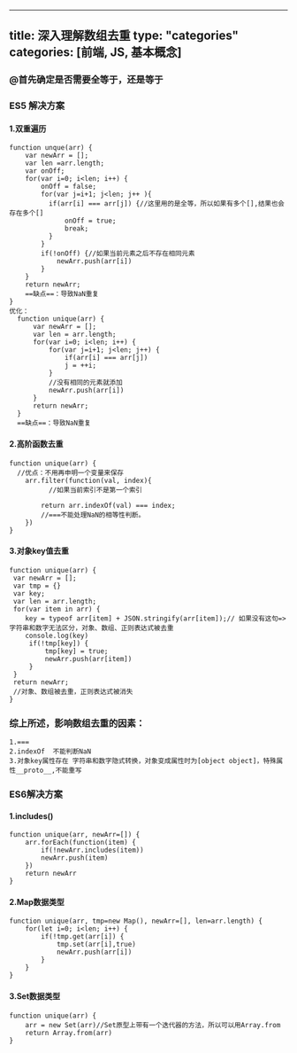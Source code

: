 
---
title: 深入理解数组去重
type: "categories"
categories: [前端, JS, 基本概念]
---

### @首先确定是否需要全等于，还是等于
### ES5 解决方案
  #### 1.双重遍历
  ```
  function unque(arr) {
      var newArr = [];
      var len =arr.length;
      var onOff;
      for(var i=0; i<len; i++) {
          onOff = false;
          for(var j=i+1; j<len; j++ ){
            if(arr[i] === arr[j]) {//这里用的是全等，所以如果有多个[],结果也会存在多个[]
                onOff = true;
                break;
            }
          }
          if(!onOff) {//如果当前元素之后不存在相同元素
              newArr.push(arr[i])
          }
      }
      return newArr;
      ==缺点==：导致NaN重复
  }
  优化：
    function unique(arr) {
        var newArr = [];
        var len = arr.length;
        for(var i=0; i<len; i++) {
            for(var j=i+1; j<len; j++) {
                if(arr[i] === arr[j])
                j = ++i;
            }
            //没有相同的元素就添加
            newArr.push(arr[i])
        }
        return newArr;
    }
    ==缺点==：导致NaN重复
  ```
  #### 2.高阶函数去重
  ```
  function unique(arr) {
    //优点：不用再申明一个变量来保存
      arr.filter(function(val, index){
            //如果当前索引不是第一个索引
            
          return arr.indexOf(val) === index;
          //===不能处理NaN的相等性判断。
      })
  }
  ```
  #### 3.对象key值去重
 
  ```
function unique(arr) {
   var newArr = [];
   var tmp = {}
   var key;
   var len = arr.length;
   for(var item in arr) {
      key = typeof arr[item] + JSON.stringify(arr[item]);//	如果没有这句=>字符串和数字无法区分，对象、数组、正则表达式被去重
      console.log(key)
       if(!tmp[key]) {
           tmp[key] = true;
           newArr.push(arr[item])
       }
   }
   return newArr;
   //对象、数组被去重，正则表达式被消失
}
   ```
   ### 综上所述，影响数组去重的因素：
    1.=== 
    2.indexOf  不能判断NaN
    3.对象key属性存在 字符串和数字隐式转换，对象变成属性时为[object object]，特殊属性__proto__,不能重写

### ES6解决方案

#### 1.includes()
```
function unique(arr, newArr=[]) {
    arr.forEach(function(item) {
        if(!newArr.includes(item))
        newArr.push(item)
    })
    return newArr
}
```
#### 2.Map数据类型
```
function unique(arr, tmp=new Map(), newArr=[], len=arr.length) {
    for(let i=0; i<len; i++) {
        if(!tmp.get(arr[i]) {
            tmp.set(arr[i],true)
            newArr.push(arr[i])
        }
    }
}
```
#### 3.Set数据类型
```
function unique(arr) {
    arr = new Set(arr)//Set原型上带有一个迭代器的方法，所以可以用Array.from
    return Array.from(arr)
}
  
```